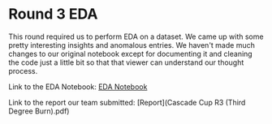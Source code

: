 # Round 3 EDA
This round required us to perform EDA on a dataset. We came up with some pretty interesting insights and anomalous entries. 
We haven't made much changes to our original notebook except for documenting it and cleaning the code just a little bit 
so that that viewer can understand our thought process.

Link to the EDA Notebook: [EDA Notebook](Absenteeism-EDA.ipynb)

Link to the report our team submitted: [Report](Cascade Cup R3 (Third Degree Burn).pdf)
